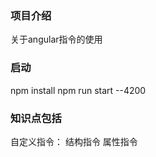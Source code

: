 ### 项目介绍
关于angular指令的使用


### 启动
npm install 
npm run start --4200

### 知识点包括
自定义指令：
    结构指令
    属性指令

